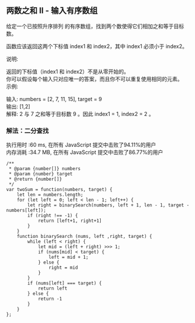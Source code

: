 ## 两数之和 II - 输入有序数组

给定一个已按照升序排列 的有序数组，找到两个数使得它们相加之和等于目标数。<br>

函数应该返回这两个下标值 index1 和 index2，其中 index1 必须小于 index2。<br>

说明:<br>

返回的下标值（index1 和 index2）不是从零开始的。<br>
你可以假设每个输入只对应唯一的答案，而且你不可以重复使用相同的元素。<br>
示例:<br>

输入: numbers = [2, 7, 11, 15], target = 9<br>
输出: [1,2]<br>
解释: 2 与 7 之和等于目标数 9 。因此 index1 = 1, index2 = 2 。

### 解法：二分查找
执行用时 :60 ms, 在所有 JavaScript 提交中击败了94.11%的用户<br>
内存消耗 :34.7 MB, 在所有 JavaScript 提交中击败了86.77%的用户
```
/**
 * @param {number[]} numbers
 * @param {number} target
 * @return {number[]}
 */
var twoSum = function(numbers, target) {
    let len = numbers.length;
    for (let left = 0; left < len - 1; left++) {
        let right = binarySearch(numbers, left + 1, len - 1, target - numbers[left]);
        if (right !== -1) {
            return [left+1, right+1]
        }
    }
    function binarySearch (nums, left ,right, target) {
        while (left < right) {
            let mid = (left + right) >>> 1;
            if (nums[mid] < target) {
                left = mid + 1;
            } else {
                right = mid
            }
        }
        if (nums[left] === target) {
            return left
        } else {
            return -1
        }
    }
};
```
